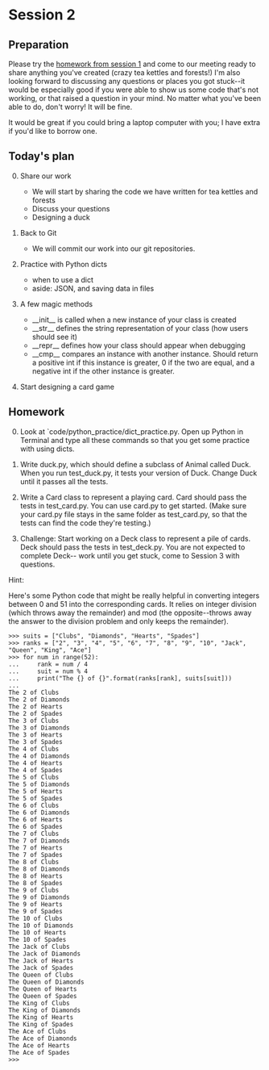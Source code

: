 Session 2
=========

Preparation
-----------

Please try the [homework from session 1](https://github.com/cproctor/summer_course/tree/master/curriculum/session_1) and come to our meeting ready to share anything you've created (crazy tea kettles and forests!) I'm also looking forward to discussing any questions or places you got stuck--it would be especially good if you were able to show us some code that's not working, or that raised a question in your mind. No matter what you've been able to do, don't worry! It will be fine. 

It would be great if you could bring a laptop computer with you; I have extra if you'd like to borrow one.

Today's plan
------------

0. Share our work
    - We will start by sharing the code we have written for tea kettles and forests
    - Discuss your questions
    - Designing a duck

1. Back to Git
    - We will commit our work into our git repositories.

2. Practice with Python dicts
    - when to use a dict
    - aside: JSON, and saving data in files

3. A few magic methods
    - \_\_init\_\_ is called when a new instance of your class is created
    - \_\_str\_\_ defines the string representation of your class (how users should see it)
    - \_\_repr\_\_ defines how your class should appear when debugging
    - \_\_cmp\_\_ compares an instance with another instance. Should return a
      positive int if this instance is greater, 0 if the two are equal, and a
      negative int if the other instance is greater.

4. Start designing a card game

Homework
--------

0. Look at `code/python\_practice/dict\_practice.py. Open up Python in 
   Terminal and type all these commands so that you get some practice 
   with using dicts.

1. Write duck.py, which should define a subclass of Animal called Duck.
   When you run test_duck.py, it tests your version of Duck. Change Duck 
   until it passes all the tests.

2. Write a Card class to represent a playing card. Card should pass the 
   tests in test\_card.py. You can use card.py to get started. (Make sure 
   your card.py file stays in the same folder as test\_card.py, so that 
   the tests can find the code they're testing.)

4. Challenge: Start working on a Deck class to represent a pile of cards. Deck should
  pass the tests in test\_deck.py. You are not expected to complete Deck--
  work until you get stuck, come to Session 3 with questions.

Hint:

Here's some Python code that might be really helpful in converting integers between 
0 and 51 into the corresponding cards. It relies on integer division 
(which throws away the remainder) and mod (the opposite--throws away the answer to the
division problem and only keeps the remainder). 

    >>> suits = ["Clubs", "Diamonds", "Hearts", "Spades"]
    >>> ranks = ["2", "3", "4", "5", "6", "7", "8", "9", "10", "Jack", "Queen", "King", "Ace"]
    >>> for num in range(52):
    ...     rank = num / 4
    ...     suit = num % 4
    ...     print("The {} of {}".format(ranks[rank], suits[suit]))
    ... 
    The 2 of Clubs
    The 2 of Diamonds
    The 2 of Hearts
    The 2 of Spades
    The 3 of Clubs
    The 3 of Diamonds
    The 3 of Hearts
    The 3 of Spades
    The 4 of Clubs
    The 4 of Diamonds
    The 4 of Hearts
    The 4 of Spades
    The 5 of Clubs
    The 5 of Diamonds
    The 5 of Hearts
    The 5 of Spades
    The 6 of Clubs
    The 6 of Diamonds
    The 6 of Hearts
    The 6 of Spades
    The 7 of Clubs
    The 7 of Diamonds
    The 7 of Hearts
    The 7 of Spades
    The 8 of Clubs
    The 8 of Diamonds
    The 8 of Hearts
    The 8 of Spades
    The 9 of Clubs
    The 9 of Diamonds
    The 9 of Hearts
    The 9 of Spades
    The 10 of Clubs
    The 10 of Diamonds
    The 10 of Hearts
    The 10 of Spades
    The Jack of Clubs
    The Jack of Diamonds
    The Jack of Hearts
    The Jack of Spades
    The Queen of Clubs
    The Queen of Diamonds
    The Queen of Hearts
    The Queen of Spades
    The King of Clubs
    The King of Diamonds
    The King of Hearts
    The King of Spades
    The Ace of Clubs
    The Ace of Diamonds
    The Ace of Hearts
    The Ace of Spades
    >>> 
